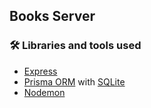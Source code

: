 ## Books Server

### 🛠 Libraries and tools used

- [Express](https://expressjs.com/)
- [Prisma ORM](https://www.prisma.io/) with [SQLite](https://www.sqlite.org)
- [Nodemon](https://github.com/remy/nodemon)
